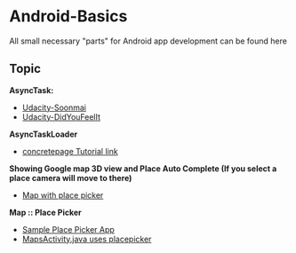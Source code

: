 # Android-Basics
All small necessary "parts" for Android app development can be found here
## Topic
**AsyncTask:** <ul><li>[Udacity-Soonmai](Udacity/ud843_Soonami/)</li><li>[Udacity-DidYouFeelIt](Udacity/DidYouFeelIt(AsyncTask)/)</li></ul>
**AsyncTaskLoader** <ul><li>[concretepage Tutorial link](http://www.concretepage.com/android/android-asynctaskloader-example-with-listview-and-baseadapter)</li></ul>
**Showing Google map 3D view and Place Auto Complete (If you select a place camera will move to there)**<ul><li>[Map with place picker](Maps_API)</li></ul>
**Map :: Place Picker** <ul><li>[Sample Place Picker App](https://github.com/androidmads/PlacePickerSample)</li><li>[MapsActivity.java uses placepicker](https://github.com/Utshaw/Participated-Competition/blob/master/IUT%20ICT%20FEST'%2017/IUT_HACK_2017/ICTFest2017/IUT/app/src/main/java/io/github/utshaw/iut/MapsActivity.java)</li></ul>



  
